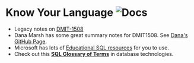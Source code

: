 # Know Your Language ![Docs](https://img.shields.io/badge/Documentation%20Status-%7E10%25%20Minimal%20Outline-lightgrey?logo=Read%20the%20Docs)

- Legacy notes on [DMIT-1508](https://dmit-1508.github.io/)
- Dana Marsh has some great summary notes for DMIT1508. See [Dana's GitHub Page](https://dmarshnait.github.io/dmit1508/).
- Microsoft has lots of [Educational SQL resources](https://docs.microsoft.com/en-us/sql/sql-server/educational-sql-resources?view=sql-server-ver16) for you to use.
- Check out this [**SQL Glossary of Terms**](https://www.databasestar.com/sql-glossary/) in database technologies.
